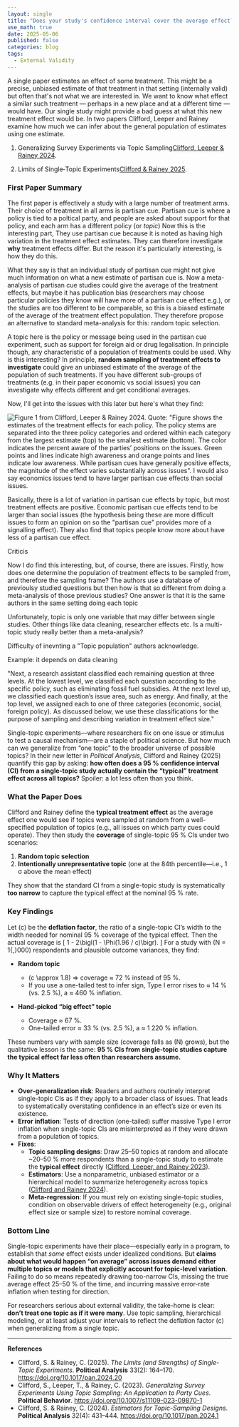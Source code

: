 ```yaml
---
layout: single
title: "Does your study's confidence interval cover the average effect?"
use_math: true
date: 2025-05-06
published: false
categories: blog
tags:
  - External Validity
---
```


A single paper estimates an effect of some treatment. This might be a precise, unbiased estimate of that treatment in that setting (internally valid) but often that's not what we are interested in. We want to know what effect a similar such treatment — perhaps in a new place and at a different time — would have. Our single study might provide a bad guess at what this new treatment effect would be. In two papers Clifford, Leeper and Rainey examine how much we can infer about the general population of estimates using one estimate. 

1. Generalizing Survey Experiments via Topic Sampling[Clifford, Leeper & Rainey 2024](https://doi.org/10.1007/s11109-023-09870-1).

2. Limits of Single‑Topic Experiments[Clifford & Rainey 2025](https://doi.org/10.1017/pan.2024.20).

### First Paper Summary

The first paper is effectively a study with a large number of treatment arms. Their choice of treatment in all arms is partisan cue. Partisan cue is where a policy is tied to a poltical party, and people are asked about support for that policy, and each arm has a different policy (or *topic*)  Now this is the interesting part, They use partisan cue because it is noted as having high variation in the treatment effect estimates. They can therefore investigate **why** treatment effects differ. But the reason it's particularly interesting, is how they do this. 

What they say is that an individual study of partisan cue might not give much information on what a new estimate of partisan cue is. Now a meta-analysis of partisan cue studies could give the average of the treatment effects, but maybe it has publication bias (researchers may choose particular policies they know will have more of a partisan cue effect e.g.), or the studies are too different to be comparable, so this is a biased estimate of the average of the treatment effect population. They therefore propose an alternative to standard meta-analysis for this: random topic selection. 

A topic here is the policy or message being used in the partisan cue experiment, such as support for foreign aid or drug legalisation. In principle though, any characteristic of a population of treatments could be used. Why is this interesting? In principle, **random sampling of treatment effects to investigate** could give an unbiased estimate of the average of the population of such treatments. If you have different sub-groups of treatments (e.g. in their paper economic vs social issues) you can investigate why effects different and get conditional averages. 

Now, I'll get into the issues with this later but here's what they find:

![Figure 1 from Clifford, Leeper & Rainey 2024. Quote: "Figure shows the estimates of the treatment effects for each policy. The policy stems are separated into the three policy categories and ordered within each category from the largest estimate (top) to the smallest estimate (bottom). The color indicates the percent aware of the parties’ positions on the issues. Green points and lines indicate high awareness and orange points and lines indicate low awareness. While partisan cues have generally positive effects, the magnitude of the effect varies substantially across issues". I would also say economics issues tend to have larger partisan cue effects than social issues.](/home/assets/blogassets/topics.PNG)

Basically, there is a lot of variation in partisan cue effects by topic, but most treatment effects are positive. Economic partisan cue effects tend to be larger than social issues (the hypothesis being these are more difficult issues to form an opinion on so the "partisan cue" provides more of a signalling effect). They also find that topics people know more about have less of a partisan cue effect. 

Criticis

Now I do find this interesting, but, of course, there are issues. Firstly, how does one determine the population of treatment effects to be sampled from, and therefore the sampling frame? The authors use a database of previoulsy studied questions but then how is that so different from doing a meta-analysis of those previous studies? One answer is that it is the same authors in the same setting doing each topic

Unfortunately, topic is only one variable that may differ between single studies. Other things like data cleaning, researcher effects etc. Is a multi-topic study really better than a meta-analysis?

Difficulty of inevnting a "Topic population" authors acknowledge.

Example: it depends on data cleaning

"Next, a research assistant classified each remaining question at three levels. At the lowest level, we classified each question according to the specific policy, such as eliminating fossil fuel subsidies. At the next level up, we classified each question’s issue area, such as energy. And finally, at the top level, we assigned each to one of three categories (economic, social, foreign policy). As discussed below, we use these classifications for the purpose of sampling and describing variation in treatment effect size."

















Single-topic experiments—where researchers fix on one issue or stimulus to test a causal mechanism—are a staple of political science. But how much can we generalize from “one topic” to the broader universe of possible topics? In their new letter in *Political Analysis*, Clifford and Rainey (2025) quantify this gap by asking: **how often does a 95 % confidence interval (CI) from a single-topic study actually contain the “typical” treatment effect across all topics?** Spoiler: a lot less often than you think.

### What the Paper Does

Clifford and Rainey define the **typical treatment effect** as the average effect one would see if topics were sampled at random from a well-specified population of topics (e.g., all issues on which party cues could operate). They then study the **coverage** of single-topic 95 % CIs under two scenarios:

1. **Random topic selection**  
2. **Intentionally unrepresentative topic** (one at the 84th percentile—i.e., 1 σ above the mean effect)

They show that the standard CI from a single-topic study is systematically **too narrow** to capture the typical effect at the nominal 95 % rate.

### Key Findings

Let \(c\) be the **deflation factor**, the ratio of a single-topic CI’s width to the width needed for nominal 95 % coverage of the typical effect. Then the actual coverage is
\[
1 - 2\bigl(1 - \Phi(1.96 / c)\bigr).
\]
For a study with \(N = 1{,}000\) respondents and plausible outcome variances, they find:

- **Random topic**  
  - \(c \approx 1.8\) ⇒ coverage ≈ 72 % instead of 95 %.  
  - If you use a one-tailed test to infer sign, Type I error rises to ≈ 14 % (vs. 2.5 %), a ≈ 460 % inflation.

- **Hand-picked “big effect” topic**  
  - Coverage ≈ 67 %.  
  - One-tailed error ≈ 33 % (vs. 2.5 %), a ≈ 1 220 % inflation.

These numbers vary with sample size (coverage falls as \(N\) grows), but the qualitative lesson is the same: **95 % CIs from single-topic studies capture the typical effect far less often than researchers assume.**

### Why It Matters

- **Over-generalization risk**: Readers and authors routinely interpret single-topic CIs as if they apply to a broader class of issues. That leads to systematically overstating confidence in an effect’s size or even its existence.
- **Error inflation**: Tests of direction (one-tailed) suffer massive Type I error inflation when single-topic CIs are misinterpreted as if they were drawn from a population of topics.
- **Fixes**:  
  - **Topic sampling designs**: Draw 25–50 topics at random and allocate ~20–50 % more respondents than a single-topic study to estimate the **typical effect** directly ([Clifford, Leeper, and Rainey 2023](https://doi.org/10.1007/s11109-023-09870-1)).  
  - **Estimators**: Use a nonparametric, unbiased estimator or a hierarchical model to summarize heterogeneity across topics ([Clifford and Rainey 2024](https://doi.org/10.1017/pan.2024.1)).  
  - **Meta-regression**: If you must rely on existing single-topic studies, condition on observable drivers of effect heterogeneity (e.g., original effect size or sample size) to restore nominal coverage.

### Bottom Line

Single-topic experiments have their place—especially early in a program, to establish that *some* effect exists under idealized conditions. But **claims about what would happen “on average” across issues demand either multiple topics or models that explicitly account for topic-level variation**. Failing to do so means repeatedly drawing too-narrow CIs, missing the true average effect 25–50 % of the time, and incurring massive error-rate inflation when testing for direction.

For researchers serious about external validity, the take-home is clear: **don’t treat one topic as if it were many**. Use topic sampling, hierarchical modeling, or at least adjust your intervals to reflect the deflation factor \(c\) when generalizing from a single topic.

---

**References**

- Clifford, S. & Rainey, C. (2025). *The Limits (and Strengths) of Single-Topic Experiments*. **Political Analysis** 33(2): 164–170. https://doi.org/10.1017/pan.2024.20  
- Clifford, S., Leeper, T., & Rainey, C. (2023). *Generalizing Survey Experiments Using Topic Sampling: An Application to Party Cues*. **Political Behavior**. https://doi.org/10.1007/s11109-023-09870-1  
- Clifford, S. & Rainey, C. (2024). *Estimators for Topic-Sampling Designs*. **Political Analysis** 32(4): 431–444. https://doi.org/10.1017/pan.2024.1  

